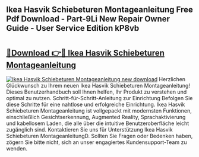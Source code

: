 ## Ikea Hasvik Schiebeturen Montageanleitung Free Pdf Download - Part-9Li New Repair Owner Guide - User Service Edition kP8vb

# <h2><a href="http://df7btk0.blite.top/?on=Ikea+Hasvik+Schiebeturen+Montageanleitung">🔗Download 👉🔴 Ikea Hasvik Schiebeturen Montageanleitung</a></h2>

[![Ikea Hasvik Schiebeturen Montageanleitung new download](https://i.imgur.com/lujVjoI.png)](http://df7btk0.blite.top/?on=Ikea+Hasvik+Schiebeturen+Montageanleitung)
Herzlichen Glückwunsch zu Ihrem neuen Ikea Hasvik Schiebeturen Montageanleitung! Dieses Benutzerhandbuch soll Ihnen helfen, Ihr Produkt zu verstehen und optimal zu nutzen. Schritt-für-Schritt-Anleitung zur Einrichtung Befolgen Sie diese Schritte für eine nahtlose und erfolgreiche Einrichtung. Ikea Hasvik Schiebeturen Montageanleitung ist vollgepackt mit modernsten Funktionen, einschließlich Gesichtserkennung, Augmented Reality, Sprachaktivierung und kabellosem Laden, die alle über die intuitive Benutzeroberfläche leicht zugänglich sind. Kontaktieren Sie uns für Unterstützung Ikea Hasvik Schiebeturen MontageanleitungD. Sollten Sie Fragen oder Bedenken haben, zögern Sie bitte nicht, sich an unser engagiertes Kundensupport-Team zu wenden.
